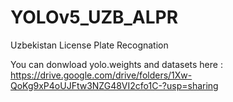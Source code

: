# YOLOv5_UZB_ALPR
Uzbekistan License Plate Recognation



You can donwload yolo.weights and datasets here :
https://drive.google.com/drive/folders/1Xw-QoKg9xP4oUJFtw3NZG48VI2cfo1C-?usp=sharing

